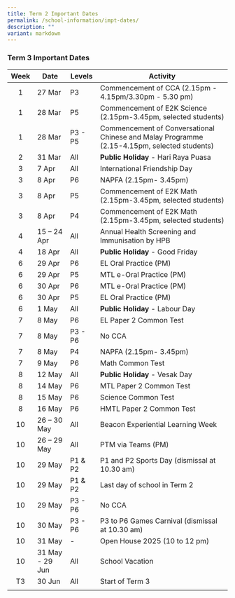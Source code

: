 ```yaml
---
title: Term 2 Important Dates
permalink: /school-information/impt-dates/
description: ""
variant: markdown
---
```

### Term 3 Important Dates

| Week | Date | Levels | Activity |
|:---:| -------- | --- | --- |
| 1 | 27 Mar | P3 | Commencement of CCA (2.15pm - 4.15pm/3.30pm - 5.30 pm) |
| 1 | 28 Mar | P5 | Commencement of E2K Science (2.15pm-3.45pm, selected students) |
| 1 | 28 Mar | P3 - P5 | Commencement of Conversational Chinese and Malay Programme (2.15-4.15pm, selected students) |
| 2 | 31 Mar | All | **Public Holiday** - Hari Raya Puasa |
| 3 | 7 Apr | All | International Friendship Day |
| 3 | 8 Apr | P6 | NAPFA (2.15pm- 3.45pm) |
| 3 | 8 Apr | P5 | Commencement of E2K Math (2.15pm-3.45pm, selected students) |
| 3 | 8 Apr | P4 | Commencement of E2K Math (2.15pm-3.45pm, selected students) |
| 4 | 15 – 24 Apr | All | Annual Health Screening and Immunisation by HPB |
| 4 | 18 Apr | All |  **Public Holiday** - Good Friday |
| 6 | 29 Apr | P6 | EL Oral Practice (PM) |
| 6 | 29 Apr | P5 | MTL e-Oral Practice (PM) |
| 6 | 30 Apr | P6 | MTL e-Oral Practice (PM) |
| 6 | 30 Apr | P5 | EL Oral Practice (PM) |
| 6 | 1 May | All | **Public Holiday** - Labour Day |
| 7 | 8 May | P6 | EL Paper 2 Common Test |
| 7 | 8 May | P3 - P6 | No CCA |
| 7 | 8 May | P4 | NAPFA (2.15pm- 3.45pm) |
| 7 | 9 May | P6 | Math Common Test |
| 8 | 12 May | All | **Public Holiday** - Vesak Day |
| 8 | 14 May | P6 | MTL Paper 2 Common Test |
| 8 | 15 May | P6 | Science Common Test |
| 8 | 16 May | P6 | HMTL Paper 2 Common Test |
| 10 | 26 – 30 May | All | Beacon Experiential Learning Week |
| 10 | 26 – 29 May | All | PTM via Teams (PM) |
| 10 | 29 May | P1 & P2 | P1 and P2 Sports Day (dismissal at 10.30 am) |
| 10 | 29 May | P1 & P2 | Last day of school in Term 2 |
| 10 | 29 May | P3 - P6 | No CCA |
| 10 | 30 May | P3 - P6 | P3 to P6 Games Carnival (dismissal at 10.30 am) |
| 10 | 31 May | - | Open House 2025 (10 to 12 pm) |
| 10 | 31 May - 29 Jun | All | School Vacation |
| T3 | 30 Jun | All | Start of Term 3 |
|  |  |  |  |